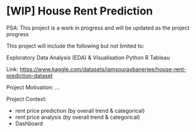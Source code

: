 # [WIP] House Rent Prediction

PSA: This project is a work in progress and will be updated as the project progress

This project will include the following but not limited to:

Exploratory Data Analysis (EDA) & Visualisation
Python
R 
Tableau 

Link: https://www.kaggle.com/datasets/iamsouravbanerjee/house-rent-prediction-dataset

Project Motivation: 
... 

Project Context:
- rent price prediction (by overall trend & categorical)
- rent price analysis (by overall trend & categorical)
- Dashboard 

